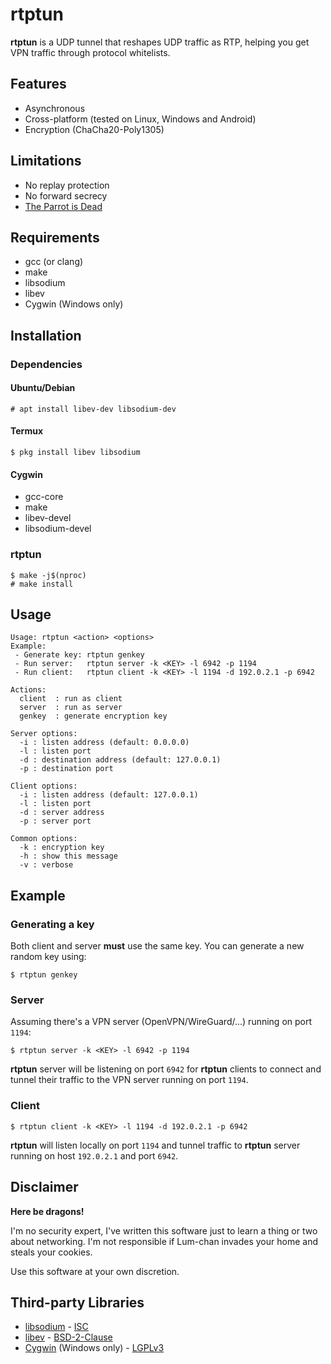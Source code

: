 # rtptun
__rtptun__ is a UDP tunnel that reshapes UDP traffic as RTP, helping you get VPN traffic through protocol whitelists.

## Features
 * Asynchronous
 * Cross-platform (tested on Linux, Windows and Android)
 * Encryption (ChaCha20-Poly1305)

## Limitations
 * No replay protection
 * No forward secrecy
 * [The Parrot is Dead](https://people.cs.umass.edu/~amir/papers/parrot.pdf)

## Requirements
 * gcc (or clang)
 * make
 * libsodium
 * libev
 * Cygwin (Windows only)

## Installation
### Dependencies
#### Ubuntu/Debian
```
# apt install libev-dev libsodium-dev
```
#### Termux
```
$ pkg install libev libsodium
```
#### Cygwin
 * gcc-core
 * make
 * libev-devel
 * libsodium-devel

### rtptun
```
$ make -j$(nproc)
# make install
```

## Usage
```
Usage: rtptun <action> <options>
Example:
 - Generate key: rtptun genkey
 - Run server:   rtptun server -k <KEY> -l 6942 -p 1194
 - Run client:   rtptun client -k <KEY> -l 1194 -d 192.0.2.1 -p 6942

Actions:
  client  : run as client
  server  : run as server
  genkey  : generate encryption key

Server options:
  -i : listen address (default: 0.0.0.0)
  -l : listen port
  -d : destination address (default: 127.0.0.1)
  -p : destination port

Client options:
  -i : listen address (default: 127.0.0.1)
  -l : listen port
  -d : server address
  -p : server port

Common options:
  -k : encryption key
  -h : show this message
  -v : verbose
```

## Example
### Generating a key
Both client and server __must__ use the same key. You can generate a new random key using:
```
$ rtptun genkey
```

### Server
Assuming there's a VPN server (OpenVPN/WireGuard/...) running on port `1194`:
```
$ rtptun server -k <KEY> -l 6942 -p 1194
```
__rtptun__ server will be listening on port `6942` for __rtptun__ clients to connect and tunnel their traffic to the VPN server running on port `1194`.

### Client
```
$ rtptun client -k <KEY> -l 1194 -d 192.0.2.1 -p 6942
```
__rtptun__ will listen locally on port `1194` and tunnel traffic to __rtptun__ server running on host `192.0.2.1` and port `6942`.

## Disclaimer
__Here be dragons!__

I'm no security expert, I've written this software just to learn a thing or two about networking.
I'm not responsible if Lum-chan invades your home and steals your cookies.

Use this software at your own discretion.

## Third-party Libraries
 * [libsodium](https://doc.libsodium.org/) - [ISC](https://raw.githubusercontent.com/jedisct1/libsodium/master/LICENSE)
 * [libev](http://software.schmorp.de/pkg/libev.html) - [BSD-2-Clause](http://cvs.schmorp.de/libev/LICENSE?revision=1.11&view=markup&pathrev=MAIN)
 * [Cygwin](https://www.cygwin.com/) (Windows only) - [LGPLv3](https://www.cygwin.com/COPYING)